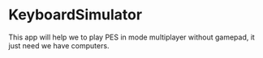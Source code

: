 KeyboardSimulator
=================

This app will help we to play PES in mode multiplayer without gamepad, it just need we have computers.

